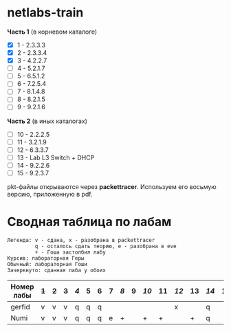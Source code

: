 # netlabs-train

**Часть 1** (в корневом каталоге)

- [x] 1 - 2.3.3.3
- [x] 2 - 2.3.3.4
- [x] 3 - 4.2.2.7
- [ ] 4 - 5.2.1.7
- [ ] 5 - 6.5.1.2
- [ ] 6 - 7.2.5.4
- [ ] 7 - 8.1.4.8
- [ ] 8 - 8.2.1.5
- [ ] 9 - 9.2.1.6

**Часть 2** (в иных каталогах)

- [ ] 10 - 2.2.2.5
- [ ] 11 - 3.2.1.9
- [ ] 12 - 6.3.3.7
- [ ] 13 - Lab L3 Switch + DHCP
- [ ] 14 - 9.2.2.6
- [ ] 15 - 9.2.3.7

pkt-файлы открываются через **packettracer**. Используем его восьмую версию, приложенную в pdf.

# Сводная таблица по лабам

```
Легенда: v - сдана, x - разобрана в packettracer
         q - осталось сдать теорию, e - разобрана в eve
         + - Гоша застолбил лабу
Курсив: лабораторная Геры
Обычный: лабораторная Гоши
Зачеркнуто: сданная лаба у обоих
```

| Номер лабы | ~~1~~ | ~~2~~ |~~3~~| _4_ | 5   | 6   | 7   | _8_ | 9   | _10_ | 11  | _12_ | 13  | _14_ | 15  |
| ---------- | ----- | ----- | --- | --- | --- | --- | --- | --- | --- | ---- | --- | ---- | --- | ---- | --- |
| gerfid     | v     | v     | v   | q   | q   | q   |     |     |     |      |     | x    |     | q    |     |
| Numi       | v     | v     | v   | q   | q   | q   | e   | +   |     | +    | +   |      | +   | q    |     |
